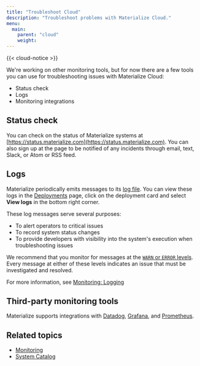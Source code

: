 ```yaml
---
title: "Troubleshoot Cloud"
description: "Troubleshoot problems with Materialize Cloud."
menu:
  main:
    parent: "cloud"
    weight:
---
```


{{< cloud-notice >}}


We're working on other monitoring tools, but for now there are a few tools you can use for troubleshooting issues with Materialize Cloud:

* Status check
* Logs
* Monitoring integrations

## Status check

You can check on the status of Materialize systems at [https://status.materialize.com](https://status.materialize.com). You can also sign up at the page to be notified of any incidents through email, text, Slack, or Atom or RSS feed.

## Logs

Materialize periodically emits messages to its [log file](/cli/#log-filter). You can view these logs in the [Deployments](https://cloud.materialize.com/deployments) page, click on the deployment card and select **View logs** in the bottom right corner.

These log messages serve several purposes:

  * To alert operators to critical issues
  * To record system status changes
  * To provide developers with visibility into the system's execution when
    troubleshooting issues

We recommend that you monitor for messages at the [`WARN` or `ERROR`
levels](/ops/monitoring/#levels). Every message at either of these levels indicates an issue
that must be investigated and resolved.

For more information, see [Monitoring: Logging](/ops/monitoring/#logging)

## Third-party monitoring tools

Materialize supports integrations with [Datadog](/ops/monitoring/#datadog), [Grafana](/ops/monitoring/#grafana), and [Prometheus](/ops/monitoring/#prometheus).

## Related topics

- [Monitoring](/ops/monitoring)
- [System Catalog](/sql/system-catalog)

